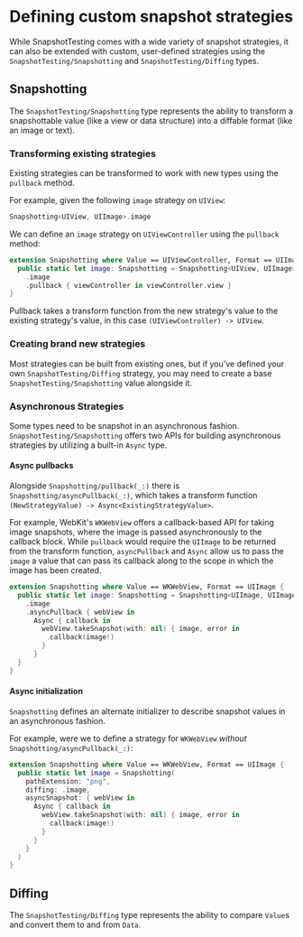# Defining custom snapshot strategies

While SnapshotTesting comes with a wide variety of snapshot strategies, it can also be extended with
custom, user-defined strategies using the ``SnapshotTesting/Snapshotting`` and
``SnapshotTesting/Diffing`` types.

## Snapshotting

The ``SnapshotTesting/Snapshotting`` type represents the ability to transform a snapshottable value
(like a view or data structure) into a diffable format (like an image or text).

### Transforming existing strategies

Existing strategies can be transformed to work with new types using the `pullback` method.

For example, given the following `image` strategy on `UIView`:

``` swift
Snapshotting<UIView, UIImage>.image
```

We can define an `image` strategy on `UIViewController` using the `pullback` method:

``` swift
extension Snapshotting where Value == UIViewController, Format == UIImage {
  public static let image: Snapshotting = Snapshotting<UIView, UIImage>
    .image
    .pullback { viewController in viewController.view }
}
```

Pullback takes a transform function from the new strategy's value to the existing strategy's value,
in this case `(UIViewController) -> UIView`.

### Creating brand new strategies

Most strategies can be built from existing ones, but if you've defined your own
``SnapshotTesting/Diffing`` strategy, you may need to create a base ``SnapshotTesting/Snapshotting``
value alongside it.

### Asynchronous Strategies

Some types need to be snapshot in an asynchronous fashion. ``SnapshotTesting/Snapshotting`` offers
two APIs for building asynchronous strategies by utilizing a built-in ``Async`` type.

#### Async pullbacks

Alongside ``Snapshotting/pullback(_:)`` there is ``Snapshotting/asyncPullback(_:)``, which takes a
transform function `(NewStrategyValue) -> Async<ExistingStrategyValue>`.

For example, WebKit's `WKWebView` offers a callback-based API for taking image snapshots, where the
image is passed asynchronously to the callback block. While `pullback` would require the `UIImage`
to be returned from the transform function, `asyncPullback` and `Async` allow us to pass the `image`
a value that can pass its callback along to the scope in which the image has been created.

``` swift
extension Snapshotting where Value == WKWebView, Format == UIImage {
  public static let image: Snapshotting = Snapshotting<UIImage, UIImage>
    .image
    .asyncPullback { webView in
      Async { callback in
        webView.takeSnapshot(with: nil) { image, error in
          callback(image!)
        }
      }
  }
}
```

#### Async initialization

`Snapshotting` defines an alternate initializer to describe snapshot values in an asynchronous
fashion.

For example, were we to define a strategy for `WKWebView` _without_
``Snapshotting/asyncPullback(_:)``:

``` swift
extension Snapshotting where Value == WKWebView, Format == UIImage {
  public static let image = Snapshotting(
    pathExtension: "png",
    diffing: .image,
    asyncSnapshot: { webView in
      Async { callback in
        webView.takeSnapshot(with: nil) { image, error in
          callback(image!)
        }
      }
    }
  )
}
```

## Diffing

The ``SnapshotTesting/Diffing`` type represents the ability to compare `Value`s and convert them to
and from `Data`.
